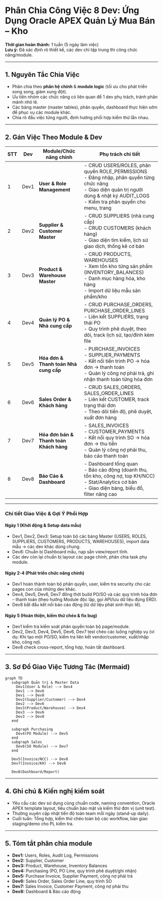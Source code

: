 # Phân Chia Công Việc 8 Dev: Ứng Dụng Oracle APEX Quản Lý Mua Bán – Kho  
**Thời gian hoàn thành:** 1 tuần (5 ngày làm việc)  
**Lưu ý:** Đã xác định rõ thiết kế, các dev chỉ tập trung thi công chức năng/module.

---

## 1. **Nguyên Tắc Chia Việc**
- Phân chia theo **phân hệ chính** & **module logic** (tối ưu cho phát triển song song, giảm xung đột).
- Ưu tiên nhóm các chức năng có liên quan để 1 dev phụ trách, tránh phân mảnh nhỏ lẻ.
- Các bảng master (master tables), phân quyền, dashboard thực hiện sớm để phục vụ các module khác.
- Chia rõ đầu việc từng người, định hướng phối hợp kiểm thử lẫn nhau.

---

## 2. **Gán Việc Theo Module & Dev**

| STT | Dev           | Module/Chức năng chính              | Phụ trách chi tiết                                                                                            |
|-----|---------------|-------------------------------------|----------------------------------------------------------------------------------------------------------------|
| 1   | Dev1          | **User & Role Management**          | - CRUD USERS/ROLES, phân quyền ROLE_PERMISSIONS<br>- Đăng nhập, phân quyền từng chức năng<br>- Giao diện quản trị người dùng & nhật ký AUDIT_LOGS<br>- Kiểm tra phân quyền cho menu, trang               |
| 2   | Dev2          | **Supplier & Customer Master**      | - CRUD SUPPLIERS (nhà cung cấp)<br>- CRUD CUSTOMERS (khách hàng)<br>- Giao diện tìm kiếm, lịch sử giao dịch, thống kê cơ bản                                          |
| 3   | Dev3          | **Product & Warehouse Master**      | - CRUD PRODUCTS, WAREHOUSES<br>- Xem tồn kho từng sản phẩm (INVENTORY_BALANCES)<br>- Danh mục hàng hóa, kho hàng<br>- Import dữ liệu mẫu sản phẩm/kho                 |
| 4   | Dev4          | **Quản lý PO & Nhà cung cấp**       | - CRUD PURCHASE_ORDERS, PURCHASE_ORDER_LINES<br>- Liên kết SUPPLIERS, trạng thái PO<br>- Quy trình phê duyệt, theo dõi, track lịch sử, tạo/đính kèm file             |
| 5   | Dev5          | **Hóa đơn & Thanh toán Nhà cung cấp** | - PURCHASE_INVOICES<br>- SUPPLIER_PAYMENTS<br>- Kết nối tiến trình PO → hóa đơn → thanh toán<br>- Quản lý công nợ phải trả, ghi nhận thanh toán từng hóa đơn      |
| 6   | Dev6          | **Sales Order & Khách hàng**        | - CRUD SALES_ORDERS, SALES_ORDER_LINES<br>- Liên kết CUSTOMER, track trạng thái đơn<br>- Theo dõi tiến độ, phê duyệt, xuất đơn hàng                                    |
| 7   | Dev7          | **Hóa đơn bán & Thanh toán Khách hàng** | - SALES_INVOICES<br>- CUSTOMER_PAYMENTS<br>- Kết nối quy trình SO → hóa đơn → thu tiền<br>- Quản lý công nợ phải thu, báo cáo thanh toán                                |
| 8   | Dev8          | **Báo Cáo & Dashboard**             | - Dashboard tổng quan<br>- Báo cáo động (doanh thu, tồn kho, công nợ, top KH/NCC)<br>- Stat/Analytics cơ bản<br>- Giao diện bảng, biểu đồ, filter nâng cao             |

---

### **Chi tiết Giao Việc & Gợi Ý Phối Hợp**

#### **Ngày 1 (Khởi động & Setup data mẫu)**
- Dev1, Dev2, Dev3: Setup toàn bộ các bảng Master (USERS, ROLES, SUPPLIERS, CUSTOMERS, PRODUCTS, WAREHOUSES), import data mẫu → các dev khác dùng chung.
- Dev8: Chuẩn bị Dashboard mẫu, nạp sẵn view/report tĩnh.
- Các dev còn lại chuẩn bị layout các page chính, phân chia task phụ module.

#### **Ngày 2-4 (Phát triển chức năng chính)**
- Dev1 hoàn thành toàn bộ phân quyền, user, kiểm tra security cho các pages con của những dev khác.
- Dev4, Dev5, Dev6, Dev7 đồng thời build PO/SO và các quy trình hóa đơn – thanh toán (theo hướng Module độc lập, gọi API/lưu dữ liệu đúng ERD).
- Dev8 bắt đầu kết nối báo cáo động (từ dữ liệu phát sinh thực tế).

#### **Ngày 5 (Hoàn thiện, kiểm thử chéo & fix bug)**
- Dev1 kiểm tra kiểm soát phân quyền toàn bộ page/module.
- Dev2, Dev3, Dev4, Dev5, Dev6, Dev7 test chéo các luồng nghiệp vụ (ví dụ: Khi tạo một PO/SO, kiểm tra liên kết vendor/customer, xuất/nhập kho, công nợ).
- Dev8 check cross-report, tổng hợp, hoàn tất dashboard.

---

## 3. **Sơ Đồ Giao Việc Tương Tác (Mermaid)**

```mermaid
graph TD
   subgraph Quản trị & Master Data
     Dev1(User & Role) --> Dev4
     Dev1 --> Dev6
     Dev1 --> Dev8
     Dev2(Supplier/Customer) --> Dev4
     Dev2 --> Dev6
     Dev3(Product/Warehouse) --> Dev4
     Dev3 --> Dev6
     Dev3 --> Dev8
   end
   
   subgraph Purchasing
     Dev4(PO Module) --> Dev5
   end
   subgraph Sales
     Dev6(SO Module) --> Dev7
   end

   Dev5(Invoice/NCC) --> Dev8
   Dev7(Invoice/KH) --> Dev8

   Dev8(Dashboard/Report)
```

---

## 4. **Ghi chú & Kiến nghị kiểm soát**
- Yêu cầu các dev sử dụng cùng chuẩn code, naming convention, Oracle APEX template layout, tiêu chuẩn bảo mật và kiểm thử đơn vị (unit test).
- Thường xuyên cập nhật tiến độ toàn team mỗi ngày (stand-up daily).
- Cuối tuần: Tổng hợp, kiểm thử chéo toàn bộ các workflow, bàn giao staging/demo cho PL kiểm tra.

---

## 5. **Tóm tắt phân chia module**

- **Dev1:** Users, Roles, Audit Log, Permissions  
- **Dev2:** Supplier, Customer  
- **Dev3:** Product, Warehouse, Inventory Balances  
- **Dev4:** Purchasing (PO, PO Line, quy trình phê duyệt/ghi nhận)  
- **Dev5:** Purchase Invoice, Supplier Payment, công nợ phải trả  
- **Dev6:** Sales Order, Sales Order Line, quy trình SO  
- **Dev7:** Sales Invoice, Customer Payment, công nợ phải thu  
- **Dev8:** Dashboard & Báo cáo động
